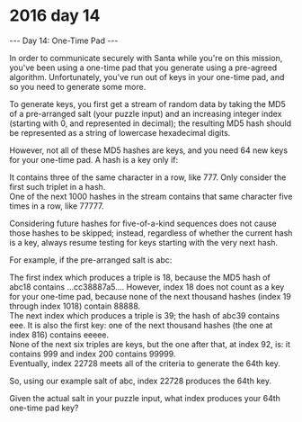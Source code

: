 # 2016 day 14

--- Day 14: One-Time Pad ---

In order to communicate securely with Santa while you're on this mission, you've been using a one-time pad that you generate using a pre-agreed algorithm. Unfortunately, you've run out of keys in your one-time pad, and so you need to generate some more.



To generate keys, you first get a stream of random data by taking the MD5 of a pre-arranged salt (your puzzle input) and an increasing integer index (starting with 0, and represented in decimal); the resulting MD5 hash should be represented as a string of lowercase hexadecimal digits.



However, not all of these MD5 hashes are keys, and you need 64 new keys for your one-time pad.  A hash is a key only if:



It contains three of the same character in a row, like 777. Only consider the first such triplet in a hash.\
One of the next 1000 hashes in the stream contains that same character five times in a row, like 77777.



Considering future hashes for five-of-a-kind sequences does not cause those hashes to be skipped; instead, regardless of whether the current hash is a key, always resume testing for keys starting with the very next hash.



For example, if the pre-arranged salt is abc:



The first index which produces a triple is 18, because the MD5 hash of abc18 contains ...cc38887a5.... However, index 18 does not count as a key for your one-time pad, because none of the next thousand hashes (index 19 through index 1018) contain 88888.\
The next index which produces a triple is 39; the hash of abc39 contains eee. It is also the first key: one of the next thousand hashes (the one at index 816) contains eeeee.\
None of the next six triples are keys, but the one after that, at index 92, is: it contains 999 and index 200 contains 99999.\
Eventually, index 22728 meets all of the criteria to generate the 64th key.



So, using our example salt of abc, index 22728 produces the 64th key.



Given the actual salt in your puzzle input, what index produces your 64th one-time pad key?



